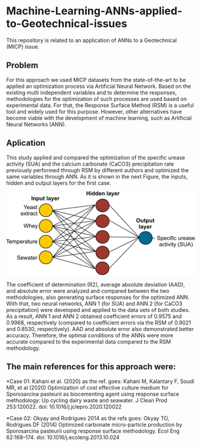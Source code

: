 # Machine-Learning-ANNs-applied-to-Geotechnical-issues

This repository is related to an application of ANNs to a Geotechnical (MICP) issue. 

## Problem
For this approach we used MICP datasets from the state-of-the-art to be applied an optimization process via Artificial Neural Network.
Based on the existing multi independent variables  and to determine the responses, methodologies for the optimization of such processes are 
used based on experimental data. For that, the Response Surface Method (RSM) is a useful tool and widely used for this purpose. 
However, other alternatives have become viable with the development of machine learning, such as Artificial Neural Networks (ANN). 

## Aplication 
This study applied and compared the optimization of the specific urease activity (SUA) and 
the calcium carbonate (CaCO3) precipitation rate previously performed through RSM by different authors and optimized the 
same variables through ANN. As it is shown in the next Figure, the inputs, hidden and output layers for the first case.

![Alt Text](Figures/Fig1.jpg)

The coefficient of determination (R2), average absolute deviation (AAD), and absolute error were analyzed and compared between the two methodologies, 
also generating surface responses for the optimized ANN. With that, two neural networks, ANN 1 (for SUA) and ANN 2 (for CaCO3 precipitation) were developed and 
applied to the data sets of both studies. As a result, ANN 1 and ANN 2 obtained coefficient errors of 0.9575 and 0.9968, respectively 
(compared to coefficient errors via the RSM of 0.9021 and 0.8530, respectively). AAD and absolute error also demonstrated better accuracy. 
Therefore, the optimal conditions of the ANNs were more accurate compared to the experimental data compared to the RSM methodology. 

## The main references for this approach were:

*Case 01: Kahani et al. (2020) as the ref. goes: Kahani M, Kalantary F, Soudi MR, et al (2020) Optimization of cost effective culture medium for Sporosarcina pasteurii as biocementing agent using response surface methodology: Up cycling dairy waste and seawater. J Clean Prod 253:120022. doi: 10.1016/j.jclepro.2020.120022

*Case 02: Okyay and Rodrigues 2014 as the refs goes: Okyay TO, Rodrigues DF (2014) Optimized carbonate micro-particle production by Sporosarcina pasteurii using response surface methodology. Ecol Eng 62:168–174. doi: 10.1016/j.ecoleng.2013.10.024


